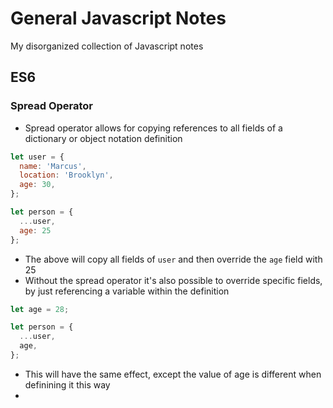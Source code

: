 # General Javascript Notes
My disorganized collection of Javascript notes

## ES6

### Spread Operator
- Spread operator allows for copying references to all fields of a dictionary or object notation definition
```js
let user = {
  name: 'Marcus',
  location: 'Brooklyn',
  age: 30,
};

let person = {
  ...user,
  age: 25
};
```
- The above will copy all fields of `user` and then override the `age` field with 25
- Without the spread operator it's also possible to override specific fields, by just referencing a variable within the definition
```js
let age = 28;

let person = {
  ...user,
  age,
};
```
- This will have the same effect, except the value of age is different when definining it this way
- 

